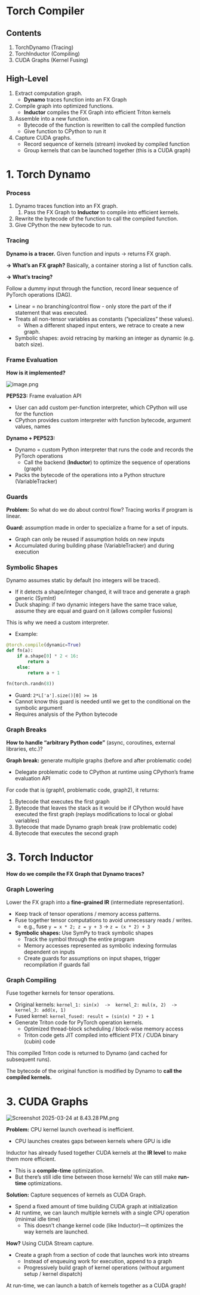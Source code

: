 # Torch Compiler

## Contents

1. TorchDynamo (Tracing)
2. TorchInductor (Compiling)
3. CUDA Graphs (Kernel Fusing)

## High-Level

1. Extract computation graph.
    - **Dynamo** traces function into an FX Graph
2. Compile graph into optimized functions.
    - **Inductor** compiles the FX Graph into efficient Triton kernels
3. Assemble into a new function.
    - Bytecode of the function is rewritten to call the compiled function
    - Give function to CPython to run it
4. Capture CUDA graphs.
    - Record sequence of kernels (stream) invoked by compiled function
    - Group kernels that can be launched together (this is a CUDA graph)

# 1. Torch Dynamo

### Process

1. Dynamo traces function into an FX graph.
    1. Pass the FX Graph to **Inductor** to compile into efficient kernels.
2. Rewrite the bytecode of the function to call the compiled function.
3. Give CPython the new bytecode to run.

### Tracing

**Dynamo is a tracer.** Given function and inputs → returns FX graph.

**→ What’s an FX graph?** Basically, a container storing a list of function calls. 

**→ What’s tracing?**

Follow a dummy input through the function, record linear sequence of PyTorch operations (DAG).

- Linear = no branching/control flow - only store the part of the if statement that was executed.
- Treats all non-tensor variables as constants (”specializes” these values).
    - When a different shaped input enters, we retrace to create a new graph.
- Symbolic shapes: avoid retracing by marking an integer as dynamic (e.g. batch size).

### Frame Evaluation

**How is it implemented?**

![image.png](images/image.png)

**PEP523:** Frame evaluation API

- User can add custom per-function interpreter, which CPython will use for the function
- CPython provides custom interpreter with function bytecode, argument values, names

**Dynamo + PEP523:**

- Dynamo = custom Python interpreter that runs the code and records the PyTorch operations
    - Call the backend (**Inductor**) to optimize the sequence of operations (graph)
- Packs the bytecode of the operations into a Python structure (VariableTracker)

### Guards

**Problem:** So what do we do about control flow? Tracing works if program is linear.

**Guard:** assumption made in order to specialize a frame for a set of inputs.

- Graph can only be reused if assumption holds on new inputs
- Accumulated during building phase (VariableTracker) and during execution

### Symbolic Shapes

Dynamo assumes static by default (no integers will be traced). 

- If it detects a shape/integer changed, it will trace and generate a graph generic (SymInt)
- Duck shaping: if two dynamic integers have the same trace value, assume they are equal and guard on it (allows compiler fusions)

This is why we need a custom interpreter.

- Example:

```python
@torch.compile(dynamic=True)
def fn(a):
    if a.shape[0] * 2 < 16:
        return a
    else:
        return a + 1

fn(torch.randn(8))
```

- Guard: `2*L['a'].size()[0] >= 16`
- Cannot know this guard is needed until we get to the conditional on the symbolic argument
- Requires analysis of the Python bytecode

### Graph Breaks

**How to handle “arbitrary Python code”** (async, coroutines, external libraries, etc.)?

**Graph break:** generate multiple graphs (before and after problematic code)

- Delegate problematic code to CPython at runtime using CPython’s frame evaluation API

For code that is (graph1, problematic code, graph2), it returns:

1. Bytecode that executes the first graph
2. Bytecode that leaves the stack as it would be if CPython would have executed the first graph (replays modifications to local or global variables)
3. Bytecode that made Dynamo graph break (raw problematic code)
4. Bytecode that executes the second graph

# 3. Torch Inductor

**How do we compile the FX Graph that Dynamo traces?**

### Graph Lowering

Lower the FX graph into a **fine-grained IR** (intermediate representation).

- Keep track of tensor operations / memory access patterns.
- Fuse together tensor computations to avoid unnecessary reads / writes.
    - e.g., fuse `y = x * 2; z = y + 3` → `z = (x * 2) + 3`
- **Symbolic shapes:** Use SymPy to track symbolic shapes
    - Track the symbol through the entire program
    - Memory accesses represented as symbolic indexing formulas dependent on inputs
    - Create guards for assumptions on input shapes, trigger recompilation if guards fail

### Graph Compiling

Fuse together kernels for tensor operations. 

- Original kernels: `kernel_1: sin(x)  ->  kernel_2: mul(x, 2)  ->  kernel_3: add(x, 1)`
- Fused kernel: `kernel_fused: result = (sin(x) * 2) + 1`
- Generate Triton code for PyTorch operation kernels.
    - Optimized thread-block scheduling / block-wise memory access
    - Triton code gets JIT compiled into efficient PTX / CUDA binary (cubin) code

This compiled Triton code is returned to Dynamo (and cached for subsequent runs).

The bytecode of the original function is modified by Dynamo to **call the compiled kernels.**

# 3. CUDA Graphs

![Screenshot 2025-03-24 at 8.43.28 PM.png](images/Screenshot_2025-03-24_at_8.43.28_PM.png)

**Problem:** CPU kernel launch overhead is inefficient.

- CPU launches creates gaps between kernels where GPU is idle

Inductor has already fused together CUDA kernels at the **IR level** to make them more efficient.

- This is a **compile-time** optimization.
- But there’s still idle time between those kernels! We can still make **run-time** optimizations.

**Solution:** Capture sequences of kernels as CUDA Graph.

- Spend a fixed amount of time building CUDA graph at initialization
- At runtime, we can launch multiple kernels with a single CPU operation (minimal idle time)
    - This doesn't change kernel code (like Inductor)—it optimizes the way kernels are launched.

**How?** Using CUDA Stream capture.

- Create a graph from a section of code that launches work into streams
    - Instead of enqueuing work for execution, append to a graph
    - Progressively build graph of kernel operations (without argument setup / kernel dispatch)

At run-time, we can launch a batch of kernels together as a CUDA graph!